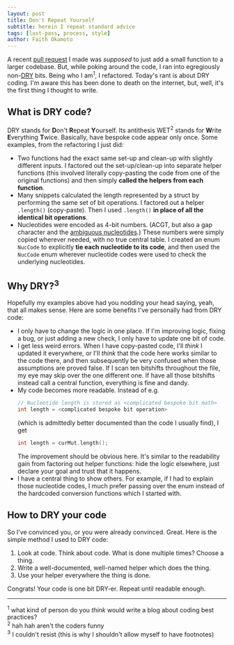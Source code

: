 ```yaml
---
layout: post
title: Don't Repeat Yourself
subtitle: herein I repeat standard advice
tags: [last-pass, process, style]
author: Faith Okamoto
---
```


A recent [pull request][PR] I made was *supposed* to just add a small function
to a larger codebase. But, while poking around the code, I ran into egregiously
non-[DRY][DRY] bits. Being who I am<sup>1</sup>, I refactored. Today's rant is
about DRY coding. I'm aware this has been done to death on the internet, but,
well, it's the first thing I thought to write.

## What is DRY code?

DRY stands for **D**on't **R**epeat **Y**ourself. Its antithesis WET<sup>2</sup> 
stands for **W**rite **E**verything **T**wice. Basically, have bespoke code
appear only once. Some examples, from the refactoring I just did:

* Two functions had the exact same set-up and clean-up with slightly different
inputs. I factored out the set-up/clean-up into separate helper functions (this
involved literally copy-pasting the code from one of the original functions) and
then simply **called the helpers from each function**. 
* Many snippets calculated the length represented by a struct by performing the
same set of bit operations. I factored out a helper `.length()` (copy-paste).
Then I used `.length()` **in place of all the identical bit operations**.
* Nucleotides were encoded as 4-bit numbers. (ACGT, but also a gap character and
the [ambiguous nucleotides][Nucs].) These numbers were simply copied wherever
needed, with no true central table. I created an enum `NucCode` to explicitly
**tie each nucleotide to its code**, and then used the `NucCode` enum wherever
nucleotide codes were used to check the underlying nucleotides.

## Why DRY?<sup>3</sup>

Hopefully my examples above had you nodding your head saying, yeah, that all
makes sense. Here are some benefits I've personally had from DRY code:

* I only have to change the logic in one place. If I'm improving logic, fixing a
bug, or just adding a new check, I only have to update one bit of code.
* I get less weird errors. When I have copy-pasted code, I'll *think* I updated
it everywhere, or I'll *think* that the code here works similar to the code
there, and then subsequently be very confused when those assumptions are proved
false. If I scan ten bitshifts throughout the file, my eye may skip over the
one different one. If have all those bitshifts instead call a central function,
everything is fine and dandy.
* My code becomes more readable. Instead of e.g.
    ```c++
    // Nucleotide length is stored as <complicated bespoke bit math>
    int length = <complicated bespoke bit operation>
    ```
    (which is admittedly better documented than the code I usually find), I get
    ```c++
    int length = curMut.length();
    ```
    The improvement should be obvious here. It's similar to the readability gain
    from factoring out helper functions: hide the logic elsewhere, just declare
    your goal and trust that it happens.
* I have a central thing to show others. For example, if I had to explain those
nucleotide codes, I much prefer passing over the enum instead of the hardcoded
conversion functions which I started with.

## How to DRY your code

So I've convinced you, or you were already convinced. Great. Here is the simple
method I used to DRY code:

1. Look at code. Think about code. What is done multiple times? Choose a thing.
2. Write a well-documented, well-named helper which does the thing.
3. Use your helper everywhere the thing is done.

Congrats! Your code is one bit DRY-er. Repeat until readable enough.

----

<sup>1</sup> what kind of person do you *think* would write a blog about coding
best practices?  
<sup>2</sup> hah hah aren't the coders funny  
<sup>3</sup> I couldn't resist (this is why I shouldn't allow myself to have
footnotes)

[DRY]: https://en.wikipedia.org/wiki/Don%27t_repeat_yourself
[PR]: https://github.com/TurakhiaLab/panman/pull/46
[Nucs]: https://www.dnabaser.com/articles/IUPAC%20ambiguity%20codes.html